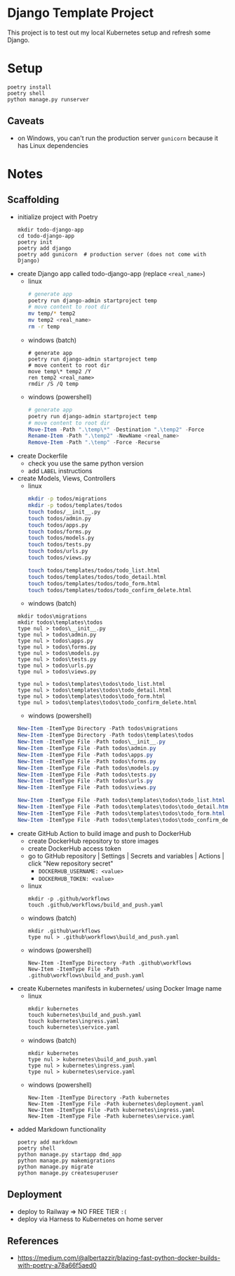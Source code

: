 # Django Template Project
This project is to test out my local Kubernetes setup and refresh some Django.

# Setup
```
poetry install
poetry shell
python manage.py runserver
```

## Caveats
- on Windows, you can't run the production server `gunicorn` because it has Linux dependencies

# Notes
## Scaffolding
- initialize project with Poetry
  ```
  mkdir todo-django-app
  cd todo-django-app
  poetry init
  poetry add django
  poetry add gunicorn  # production server (does not come with Django)
  ```
- create Django app called todo-django-app (replace `<real_name>`)
  - linux
    ```bash
    # generate app
    poetry run django-admin startproject temp
    # move content to root dir
    mv temp/* temp2
    mv temp2 <real_name>
    rm -r temp
    ```
  - windows (batch)
    ```batch
    # generate app
    poetry run django-admin startproject temp
    # move content to root dir
    move temp\* temp2 /Y
    ren temp2 <real_name>
    rmdir /S /Q temp
    ```
  - windows (powershell)
    ```powershell
    # generate app
    poetry run django-admin startproject temp
    # move content to root dir
    Move-Item -Path ".\temp\*" -Destination ".\temp2" -Force
    Rename-Item -Path ".\temp2" -NewName <real_name>
    Remove-Item -Path ".\temp" -Force -Recurse
    ```
- create Dockerfile
  - check you use the same python version
  - add `LABEL` instructions
- create Models, Views, Controllers
  - linux
    ```bash
    mkdir -p todos/migrations
    mkdir -p todos/templates/todos
    touch todos/__init__.py
    touch todos/admin.py
    touch todos/apps.py
    touch todos/forms.py
    touch todos/models.py
    touch todos/tests.py
    touch todos/urls.py
    touch todos/views.py

    touch todos/templates/todos/todo_list.html
    touch todos/templates/todos/todo_detail.html
    touch todos/templates/todos/todo_form.html
    touch todos/templates/todos/todo_confirm_delete.html
    ```
  - windows (batch)
  ```batch
  mkdir todos\migrations
  mkdir todos\templates\todos
  type nul > todos\__init__.py
  type nul > todos\admin.py
  type nul > todos\apps.py
  type nul > todos\forms.py
  type nul > todos\models.py
  type nul > todos\tests.py
  type nul > todos\urls.py
  type nul > todos\views.py

  type nul > todos\templates\todos\todo_list.html
  type nul > todos\templates\todos\todo_detail.html
  type nul > todos\templates\todos\todo_form.html
  type nul > todos\templates\todos\todo_confirm_delete.html

  ```
  - windows (powershell)
  ```powershell
  New-Item -ItemType Directory -Path todos\migrations
  New-Item -ItemType Directory -Path todos\templates\todos
  New-Item -ItemType File -Path todos\__init__.py
  New-Item -ItemType File -Path todos\admin.py
  New-Item -ItemType File -Path todos\apps.py
  New-Item -ItemType File -Path todos\forms.py
  New-Item -ItemType File -Path todos\models.py
  New-Item -ItemType File -Path todos\tests.py
  New-Item -ItemType File -Path todos\urls.py
  New-Item -ItemType File -Path todos\views.py

  New-Item -ItemType File -Path todos\templates\todos\todo_list.html
  New-Item -ItemType File -Path todos\templates\todos\todo_detail.html
  New-Item -ItemType File -Path todos\templates\todos\todo_form.html
  New-Item -ItemType File -Path todos\templates\todos\todo_confirm_delete.html
  ```
- create GitHub Action to build image and push to DockerHub
  - create DockerHub repository to store images
  - create DockerHub access token
  - go to GitHub repository | Settings | Secrets and variables | Actions | click "New repository secret"
    - `DOCKERHUB_USERNAME: <value>`
    - `DOCKERHUB_TOKEN: <value>`
  - linux
    ```
    mkdir -p .github/workflows
    touch .github/workflows/build_and_push.yaml
    ```
  - windows (batch)
    ```
    mkdir .github\workflows
    type nul > .github\workflows\build_and_push.yaml
    ```
  - windows (powershell)
    ```
    New-Item -ItemType Directory -Path .github\workflows
    New-Item -ItemType File -Path .github\workflows\build_and_push.yaml
    ```
- create Kubernetes manifests in kubernetes/ using Docker Image name
  - linux
    ```
    mkdir kubernetes
    touch kubernetes\build_and_push.yaml
    touch kubernetes\ingress.yaml
    touch kubernetes\service.yaml
    ```
  - windows (batch)
    ```
    mkdir kubernetes
    type nul > kubernetes\build_and_push.yaml
    type nul > kubernetes\ingress.yaml
    type nul > kubernetes\service.yaml
    ```
  - windows (powershell)
    ```
    New-Item -ItemType Directory -Path kubernetes
    New-Item -ItemType File -Path kubernetes\deployment.yaml
    New-Item -ItemType File -Path kubernetes\ingress.yaml
    New-Item -ItemType File -Path kubernetes\service.yaml
    ```
- added Markdown functionality
  ```
  poetry add markdown
  poetry shell
  python manage.py startapp dmd_app
  python manage.py makemigrations
  python manage.py migrate
  python manage.py createsuperuser
  ```

## Deployment
- deploy to Railway => NO FREE TIER `:(`
- deploy via Harness to Kubernetes on home server

## References
- https://medium.com/@albertazzir/blazing-fast-python-docker-builds-with-poetry-a78a66f5aed0